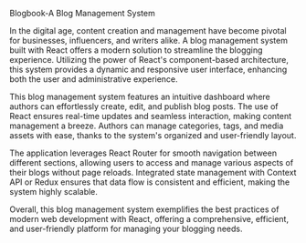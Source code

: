 Blogbook-A Blog Management System

In the digital age, content creation and management have become pivotal for businesses, influencers, and writers alike. A blog management system built with React offers a modern solution to streamline the blogging experience. Utilizing the power of React's component-based architecture, this system provides a dynamic and responsive user interface, enhancing both the user and administrative experience.

This blog management system features an intuitive dashboard where authors can effortlessly create, edit, and publish blog posts. The use of React ensures real-time updates and seamless interaction, making content management a breeze. Authors can manage categories, tags, and media assets with ease, thanks to the system's organized and user-friendly layout.

The application leverages React Router for smooth navigation between different sections, allowing users to access and manage various aspects of their blogs without page reloads. Integrated state management with Context API or Redux ensures that data flow is consistent and efficient, making the system highly scalable.

Overall, this blog management system exemplifies the best practices of modern web development with React, offering a comprehensive, efficient, and user-friendly platform for managing your blogging needs.
